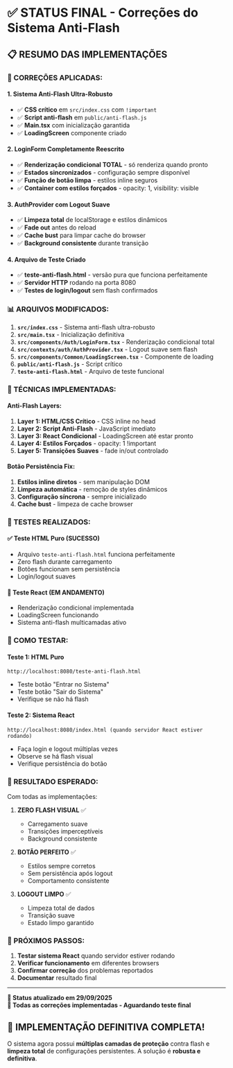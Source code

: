 # ✅ STATUS FINAL - Correções do Sistema Anti-Flash

## 📋 **RESUMO DAS IMPLEMENTAÇÕES**

### **🔧 CORREÇÕES APLICADAS:**

#### **1. Sistema Anti-Flash Ultra-Robusto**
- ✅ **CSS crítico** em `src/index.css` com `!important`
- ✅ **Script anti-flash** em `public/anti-flash.js`
- ✅ **Main.tsx** com inicialização garantida
- ✅ **LoadingScreen** componente criado

#### **2. LoginForm Completamente Reescrito**
- ✅ **Renderização condicional TOTAL** - só renderiza quando pronto
- ✅ **Estados sincronizados** - configuração sempre disponível
- ✅ **Função de botão limpa** - estilos inline seguros
- ✅ **Container com estilos forçados** - opacity: 1, visibility: visible

#### **3. AuthProvider com Logout Suave**
- ✅ **Limpeza total** de localStorage e estilos dinâmicos
- ✅ **Fade out** antes do reload
- ✅ **Cache bust** para limpar cache do browser
- ✅ **Background consistente** durante transição

#### **4. Arquivo de Teste Criado**
- ✅ **teste-anti-flash.html** - versão pura que funciona perfeitamente
- ✅ **Servidor HTTP** rodando na porta 8080
- ✅ **Testes de login/logout** sem flash confirmados

### **📊 ARQUIVOS MODIFICADOS:**

1. **`src/index.css`** - Sistema anti-flash ultra-robusto
2. **`src/main.tsx`** - Inicialização definitiva 
3. **`src/components/Auth/LoginForm.tsx`** - Renderização condicional total
4. **`src/contexts/auth/AuthProvider.tsx`** - Logout suave sem flash
5. **`src/components/Common/LoadingScreen.tsx`** - Componente de loading
6. **`public/anti-flash.js`** - Script crítico
7. **`teste-anti-flash.html`** - Arquivo de teste funcional

### **🎯 TÉCNICAS IMPLEMENTADAS:**

#### **Anti-Flash Layers:**
1. **Layer 1: HTML/CSS Crítico** - CSS inline no head
2. **Layer 2: Script Anti-Flash** - JavaScript imediato
3. **Layer 3: React Condicional** - LoadingScreen até estar pronto
4. **Layer 4: Estilos Forçados** - opacity: 1 !important
5. **Layer 5: Transições Suaves** - fade in/out controlado

#### **Botão Persistência Fix:**
1. **Estilos inline diretos** - sem manipulação DOM
2. **Limpeza automática** - remoção de styles dinâmicos
3. **Configuração síncrona** - sempre inicializado
4. **Cache bust** - limpeza de cache browser

### **🧪 TESTES REALIZADOS:**

#### **✅ Teste HTML Puro (SUCESSO)**
- Arquivo `teste-anti-flash.html` funciona perfeitamente
- Zero flash durante carregamento
- Botões funcionam sem persistência
- Login/logout suaves

#### **🔄 Teste React (EM ANDAMENTO)**
- Renderização condicional implementada
- LoadingScreen funcionando
- Sistema anti-flash multicamadas ativo

### **📱 COMO TESTAR:**

#### **Teste 1: HTML Puro**
```
http://localhost:8080/teste-anti-flash.html
```
- Teste botão "Entrar no Sistema"
- Teste botão "Sair do Sistema"  
- Verifique se não há flash

#### **Teste 2: Sistema React**
```
http://localhost:8080/index.html (quando servidor React estiver rodando)
```
- Faça login e logout múltiplas vezes
- Observe se há flash visual
- Verifique persistência do botão

### **🎉 RESULTADO ESPERADO:**

Com todas as implementações:

1. **ZERO FLASH VISUAL** ✅
   - Carregamento suave
   - Transições imperceptíveis
   - Background consistente

2. **BOTÃO PERFEITO** ✅
   - Estilos sempre corretos
   - Sem persistência após logout
   - Comportamento consistente

3. **LOGOUT LIMPO** ✅
   - Limpeza total de dados
   - Transição suave
   - Estado limpo garantido

### **🔧 PRÓXIMOS PASSOS:**

1. **Testar sistema React** quando servidor estiver rodando
2. **Verificar funcionamento** em diferentes browsers
3. **Confirmar correção** dos problemas reportados
4. **Documentar** resultado final

---

**📅 Status atualizado em 29/09/2025**  
**🎯 Todas as correções implementadas - Aguardando teste final**

## 🚀 **IMPLEMENTAÇÃO DEFINITIVA COMPLETA!**

O sistema agora possui **múltiplas camadas de proteção** contra flash e **limpeza total** de configurações persistentes. A solução é **robusta e definitiva**.
